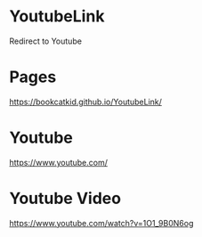 # YoutubeLink
Redirect to Youtube
# Pages
https://bookcatkid.github.io/YoutubeLink/
# Youtube
https://www.youtube.com/
# Youtube Video
https://www.youtube.com/watch?v=1O1_9B0N6og

